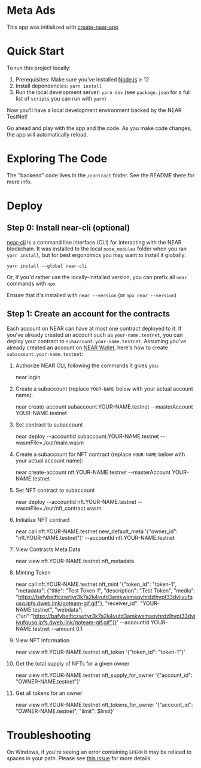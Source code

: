 Meta Ads
==================

This app was initialized with [create-near-app]


Quick Start
===========

To run this project locally:

1. Prerequisites: Make sure you've installed [Node.js] ≥ 12
2. Install dependencies: `yarn install`
3. Run the local development server: `yarn dev` (see `package.json` for a
   full list of `scripts` you can run with `yarn`)

Now you'll have a local development environment backed by the NEAR TestNet!

Go ahead and play with the app and the code. As you make code changes, the app will automatically reload.


Exploring The Code
==================

The "backend" code lives in the `/contract` folder. See the README there for more info.


Deploy
======

Step 0: Install near-cli (optional)
-------------------------------------

[near-cli] is a command line interface (CLI) for interacting with the NEAR blockchain. It was installed to the local `node_modules` folder when you ran `yarn install`, but for best ergonomics you may want to install it globally:

    yarn install --global near-cli

Or, if you'd rather use the locally-installed version, you can prefix all `near` commands with `npx`

Ensure that it's installed with `near --version` (or `npx near --version`)


Step 1: Create an account for the contracts
------------------------------------------

Each account on NEAR can have at most one contract deployed to it. If you've already created an account such as `your-name.testnet`, you can deploy your contract to `subaccount.your-name.testnet`. Assuming you've already created an account on [NEAR Wallet], here's how to create `subaccount.your-name.testnet`:

1. Authorize NEAR CLI, following the commands it gives you:

      near login

2. Create a subaccount (replace `YOUR-NAME` below with your actual account name):

      near create-account subaccount.YOUR-NAME.testnet --masterAccount YOUR-NAME.testnet

3. Set contract to subaccount

      near deploy --accountId subaccount.YOUR-NAME.testnet --wasmFile=./out/main.wasm 

4. Create a subaccount for NFT contract (replace `YOUR-NAME` below with your actual account name):

      near create-account nft.YOUR-NAME.testnet --masterAccount YOUR-NAME.testnet

5. Set NFT contract to subaccount

      near deploy --accountId nft.YOUR-NAME.testnet  --wasmFile=./out/nft_contract.wasm

6. Initialize NFT contract

      near call nft.YOUR-NAME.testnet new_default_meta '{"owner_id": "nft.YOUR-NAME.testnet"}' --accountId nft.YOUR-NAME.testnet

7. View Contracts Meta Data

      near view nft.YOUR-NAME.testnet nft_metadata

8. Minting Token

      near call nft.YOUR-NAME.testnet nft_mint '{"token_id": "token-1", "metadata": {"title": "Test Token 1", "description": "Test Token", "media": "https://bafybeiftczwrtyr3k7a2k4vutd3amkwsmaqyhrdzlhvpt33dyjivufqusq.ipfs.dweb.link/goteam-gif.gif"}, "receiver_id": "YOUR-NAME.testnet", "webdata": {"uri":"https://bafybeiftczwrtyr3k7a2k4vutd3amkwsmaqyhrdzlhvpt33dyjivufqusq.ipfs.dweb.link/goteam-gif.gif"}}' --accountId YOUR-NAME.testnet --amount 0.1

9. View NFT Information

      near view nft.YOUR-NAME.testnet nft_token '{"token_id": "token-1"}'

10. Get the total supply of NFTs for a given owner

      near view nft.YOUR-NAME.testnet nft_supply_for_owner '{"account_id": "OWNER-NAME.testnet"}'

11. Get all tokens for an owner 

      near view nft.YOUR-NAME.testnet nft_tokens_for_owner '{"account_id": "OWNER-NAME.testnet", "limit": $limit}'


Troubleshooting
===============

On Windows, if you're seeing an error containing `EPERM` it may be related to spaces in your path. Please see [this issue](https://github.com/zkat/npx/issues/209) for more details.


  [create-near-app]: https://github.com/near/create-near-app
  [Node.js]: https://nodejs.org/en/download/package-manager/
  [jest]: https://jestjs.io/
  [NEAR accounts]: https://docs.near.org/docs/concepts/account
  [NEAR Wallet]: https://wallet.testnet.near.org/
  [near-cli]: https://github.com/near/near-cli
  [gh-pages]: https://github.com/tschaub/gh-pages
